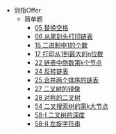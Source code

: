 * 剑指Offer
    * 简单题
        * [05 替换空格](offer/Offer-05.md)
        * [06 从尾到头打印链表](offer/Offer-06.md)
        * [15 二进制中1的个数](offer/Offer-15.md)
        * [17 打印从1到最大的n位数](offer/Offer-17.md)
        * [22 链表中倒数第k个节点](offer/Offer-22.md)
        * [24 反转链表](offer/Offer-24.md)
        * [25 合并两个排序的链表](offer/Offer-25.md)
        * [27 二叉树的镜像](offer/Offer-27.md)
        * [28 对称的二叉树](offer/Offer-28.md)
        * [54 二叉搜索树的第k大节点](offer/Offer-54.md)
        * [58-I 二叉树的深度](offer/Offer-55-I.md)
        * [58-II 左旋字符串](offer/Offer-58-II.md)